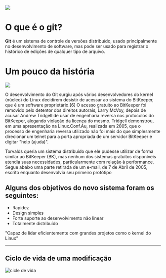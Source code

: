 ![](../resources/images/git.png)

# O que é o git?

****Git**** é um sistema de controle de versões distribuído, usado principalmente no desenvolvimento de software, mas pode ser usado para registrar o histórico de edições de qualquer tipo de arquivo.

# Um pouco da história
![](../resources/images/git-historia.png)

O desenvolvimento do Git surgiu após vários desenvolvedores do kernel (núcleo) do Linux decidirem desistir de acessar ao sistema do BitKeeper, que é um software proprietário.[6] O acesso gratuito ao BitKeeper foi removido pelo detentor dos direitos autorais, Larry McVoy, depois de acusar Andrew Tridgell de usar de engenharia reversa nos protocolos do BitKeeper, alegando violação da licença do mesmo. Tridgell demonstrou, em uma apresentação na Linux.Conf.Au, realizada em 2005, que o processo de engenharia reversa utilizado não foi mais do que simplesmente direcionar um telnet para a porta apropriada de um servidor BitKeeper e digitar "help (ajuda)".

Torvalds queria um sistema distribuído que ele pudesse utilizar de forma similar ao BitKeeper (BK), mas nenhum dos sistemas gratuitos disponíveis atendia suas necessidades, particularmente com relação à performance. Segue abaixo uma parte retirada de um e-mail, de 7 de Abril de 2005, escrito enquanto desenvolvia seu primeiro protótipo

## Alguns dos objetivos do novo sistema foram os seguintes:

- Rapidez
- Design simples
- Forte suporte ao desenvolvimento não linear
- Totalmente distribuído

"Capaz de lidar eficientemente com grandes projetos como o kernel do Linux"

********

## Ciclo de vida de uma modificação
![cicle de vida](../resources/images/git-ciclo-de-vida.jpg)






